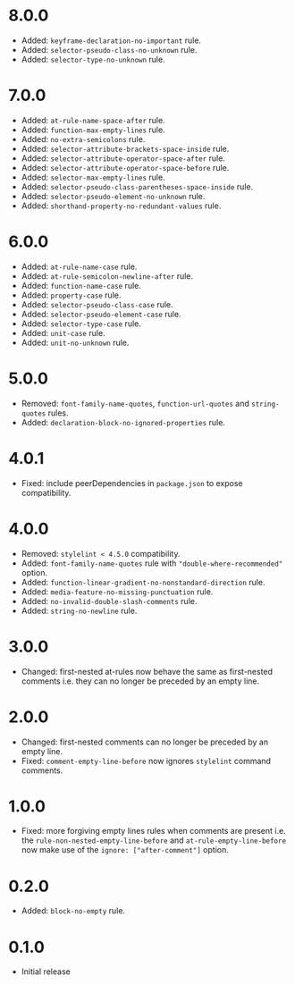 # 8.0.0

- Added: `keyframe-declaration-no-important` rule.
- Added: `selector-pseudo-class-no-unknown` rule.
- Added: `selector-type-no-unknown` rule.

# 7.0.0

- Added: `at-rule-name-space-after` rule.
- Added: `function-max-empty-lines` rule.
- Added: `no-extra-semicolons` rule.
- Added: `selector-attribute-brackets-space-inside` rule.
- Added: `selector-attribute-operator-space-after` rule.
- Added: `selector-attribute-operator-space-before` rule.
- Added: `selector-max-empty-lines` rule.
- Added: `selector-pseudo-class-parentheses-space-inside` rule.
- Added: `selector-pseudo-element-no-unknown` rule.
- Added: `shorthand-property-no-redundant-values` rule.

# 6.0.0

- Added: `at-rule-name-case` rule.
- Added: `at-rule-semicolon-newline-after` rule.
- Added: `function-name-case` rule.
- Added: `property-case` rule.
- Added: `selector-pseudo-class-case` rule.
- Added: `selector-pseudo-element-case` rule.
- Added: `selector-type-case` rule.
- Added: `unit-case` rule.
- Added: `unit-no-unknown` rule.

# 5.0.0

- Removed: `font-family-name-quotes`, `function-url-quotes` and `string-quotes` rules.
- Added: `declaration-block-no-ignored-properties` rule.

# 4.0.1

- Fixed: include peerDependencies in `package.json` to expose compatibility.

# 4.0.0

- Removed: `stylelint < 4.5.0` compatibility.
- Added: `font-family-name-quotes` rule with `"double-where-recommended"` option.
- Added: `function-linear-gradient-no-nonstandard-direction` rule.
- Added: `media-feature-no-missing-punctuation` rule.
- Added: `no-invalid-double-slash-comments` rule.
- Added: `string-no-newline` rule.

# 3.0.0

- Changed: first-nested at-rules now behave the same as first-nested comments i.e. they can no longer be preceded by an empty line.

# 2.0.0

- Changed: first-nested comments can no longer be preceded by an empty line.
- Fixed: `comment-empty-line-before` now ignores `stylelint` command comments.

# 1.0.0

- Fixed: more forgiving empty lines rules when comments are present i.e. the `rule-non-nested-empty-line-before` and `at-rule-empty-line-before` now make use of the `ignore: ["after-comment"]` option.

# 0.2.0

- Added: `block-no-empty` rule.

# 0.1.0

- Initial release
